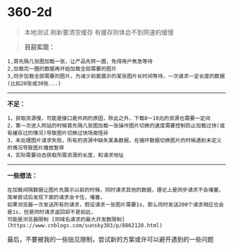# 360-2d

> 本地测试 刷新要清空缓存 有缓存则体会不到网速的缓慢

> **目前实现：**

    1,首先隔几张图加载一张，让产品先转一圈，免得用户焦急等待
    2,加载完一圈的数据再开始加载全部需要的图片
    3,同步加载全部需要的图片，为减少前面展示的某张图片长时间等待，一次请求一定长度的数据(比如20张或30张...)

<hr />

**不足：**

    1，获取资源慢，可能是接口是外网的原因，除此之外，下载8～10兆的资源也需要一定间
    2，第一次进入网站的时候首先隔几张图加载一张操作图片切换的速度需要控制防止加载过快(或有缓存过的情况)导致图片切换过快场面怪异
    3，未处理图片请求失败，所有的资源中缺失某条数据，在循环数据切换图片的时候遇到未定义的情况导致图片播放暂停
    4，实际需要动态获取所需资源的长度，和请求地址

<hr />

**一些想法：**

    在加载间隔数据让图片先展示以前的时候，同时请求其他的数据，理论上是同步请求不会堵塞，简单尝试后发现下面的请求会卡住，堵塞，
    如果浏览器一次发送所有的请求，假设请求一张图片需要1s，那么同时发送200个请求相应也会是1s，但是同时请求返回却不是如此，
    可能是浏览器限制 [同域名请求的最大并发数限制](https://www.cnblogs.com/sunsky303/p/8862128.html)

最后，不要被我的一些拙见限制，尝试新的方案或许可以避开遇到的一些问题
